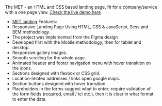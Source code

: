 The MET - an HTML and CSS based landing page, fit for a company/service with a one page view.
[Check the live demo here](https://github.com/KseniaSkr/THE_MET)
  - [MET landing](https://www.figma.com/file/lSR1m42L9YwzQwzzxKwHpw/THE-MET)
Features:
 - Responsive Landing Page Using HTML, CSS & JavaScript, Scss and BEM methodology.
 - The project was implemented from the Figma design
 - Developed first with the Mobile methodology, then for tablet and desktop.
 - Responsive gallery images.
 - Smooth scrolling for the whole page.
 - Animated header and footer navigation menu with hover transition on the icons.
 - Sections designed with flexbox or CSS grid.
 - Location-related addresses / links open google maps.
 - Section buttons designed with hover transition.
 - Placeholders in the forms suggest what to enter; require validation of the form fields (required, email / tel etc.), then it is clear in what format to enter the data.